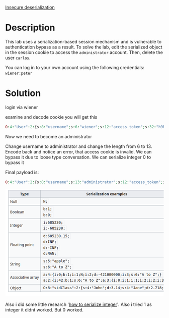 [Insecure deserialization](../Insecure%20deserialization.md)

# Description
This lab uses a serialization-based session mechanism and is vulnerable to authentication bypass as a result. To solve the lab, edit the serialized object in the session cookie to access the `administrator` account. Then, delete the user `carlos`.

You can log in to your own account using the following credentials: `wiener:peter`

# Solution
login via wiener

examine and decode cookie
you will get this 
```php
O:4:"User":2:{s:8:"username";s:6:"wiener";s:12:"access_token";s:32:"h9hgmo9y1024ukmv7w2rjukeu2nuq8it";}
```
Now we need to become an administrator

Change username to administrator and change the length from 6 to 13.
Encode back and notice an error, that access cookie is invalid. We can bypass it due to loose type conversation. We can serialize integer 0 to bypass it

Final payload is:
```php
O:4:"User":2:{s:8:"username";s:13:"administrator";s:12:"access_token";i:0;}
```

![](Attachments/Pasted%20image%2020240526160752.png)

Also i did some little research '[how to serialize integer](https://en.wikipedia.org/wiki/PHP_serialization_format)'. Also i tried 1 as integer it didnt worked. But 0 worked.